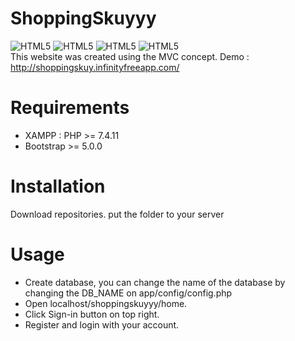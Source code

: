 # **ShoppingSkuyyy**
<img alt="HTML5" src="https://img.shields.io/badge/HTML5-E34F26?style=for-the-badge&logo=html5&logoColor=white"/> <img alt="HTML5" src="https://img.shields.io/badge/CSS3-1572B6?style=for-the-badge&logo=css3&logoColor=white"/> <img alt="HTML5" src="https://img.shields.io/badge/PHP-777BB4?style=for-the-badge&logo=php&logoColor=white"/> <img alt="HTML5" src="https://img.shields.io/badge/Bootstrap-563D7C?style=for-the-badge&logo=bootstrap&logoColor=white"/><br>
This website was created using the MVC concept.
Demo : http://shoppingskuy.infinityfreeapp.com/

# Requirements
- XAMPP : PHP >= 7.4.11
- Bootstrap >= 5.0.0
# Installation
Download repositories. put the folder to your server
# Usage
- Create database, you can change the name of the database by changing the DB_NAME on app/config/config.php
- Open localhost/shoppingskuyyy/home.
- Click Sign-in button on top right.
- Register and login with your account.
